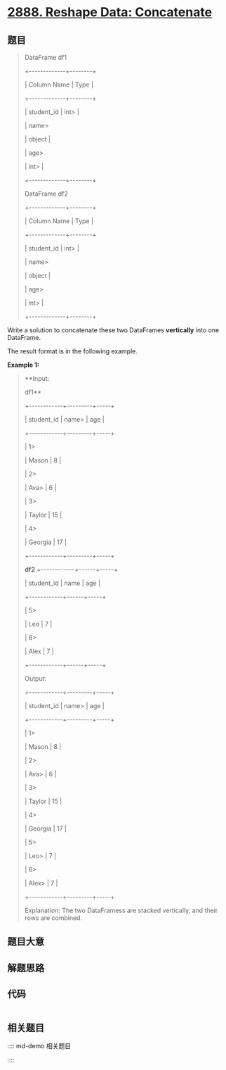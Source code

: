 # [2888. Reshape Data: Concatenate](https://leetcode.com/problems/reshape-data-concatenate/)

## 题目


> 
> DataFrame df1
> 
> +-------------+--------+
> 
> | Column Name | Type   |
> 
> +-------------+--------+
> 
> | student_id  | int> 
> |
> 
> | name> 
> > 
> | object |
> 
> | age> 
> > 
>  | int> 
> |
> 
> +-------------+--------+
> 
> 
> 
> DataFrame df2
> 
> +-------------+--------+
> 
> | Column Name | Type   |
> 
> +-------------+--------+
> 
> | student_id  | int> 
> |
> 
> | name> 
> > 
> | object |
> 
> | age> 
> > 
>  | int> 
> |
> 
> +-------------+--------+
> 
> 
> 
> 

Write a solution to concatenate these two DataFrames **vertically** into one
DataFrame.

The result format is in the following example.



**Example 1:**

> 
> 
> 
> 
> 
> **Input:
> 
> df1**
> 
> +------------+---------+-----+
> 
> | student_id | name> 
> | age |
> 
> +------------+---------+-----+
> 
> | 1> 
> > 
>   | Mason   | 8   |
> 
> | 2> 
> > 
>   | Ava> 
>  | 6   |
> 
> | 3> 
> > 
>   | Taylor  | 15  |
> 
> | 4> 
> > 
>   | Georgia | 17  |
> 
> +------------+---------+-----+
> 
> **df2** +------------+------+-----+
> 
> | student_id | name | age |
> 
> +------------+------+-----+
> 
> | 5> 
> > 
>   | Leo  | 7   |
> 
> | 6> 
> > 
>   | Alex | 7   |
> 
> +------------+------+-----+
> 
> Output:
> 
> +------------+---------+-----+
> 
> | student_id | name> 
> | age |
> 
> +------------+---------+-----+
> 
> | 1> 
> > 
>   | Mason   | 8   |
> 
> | 2> 
> > 
>   | Ava> 
>  | 6   |
> 
> | 3> 
> > 
>   | Taylor  | 15  |
> 
> | 4> 
> > 
>   | Georgia | 17  |
> 
> | 5> 
> > 
>   | Leo> 
>  | 7   |
> 
> | 6> 
> > 
>   | Alex> 
> | 7   |
> 
> +------------+---------+-----+
> 
> Explanation: The two DataFramess are stacked vertically, and their rows are combined.


## 题目大意

## 解题思路

## 代码

```javascript

```

## 相关题目

:::: md-demo 相关题目

::::
